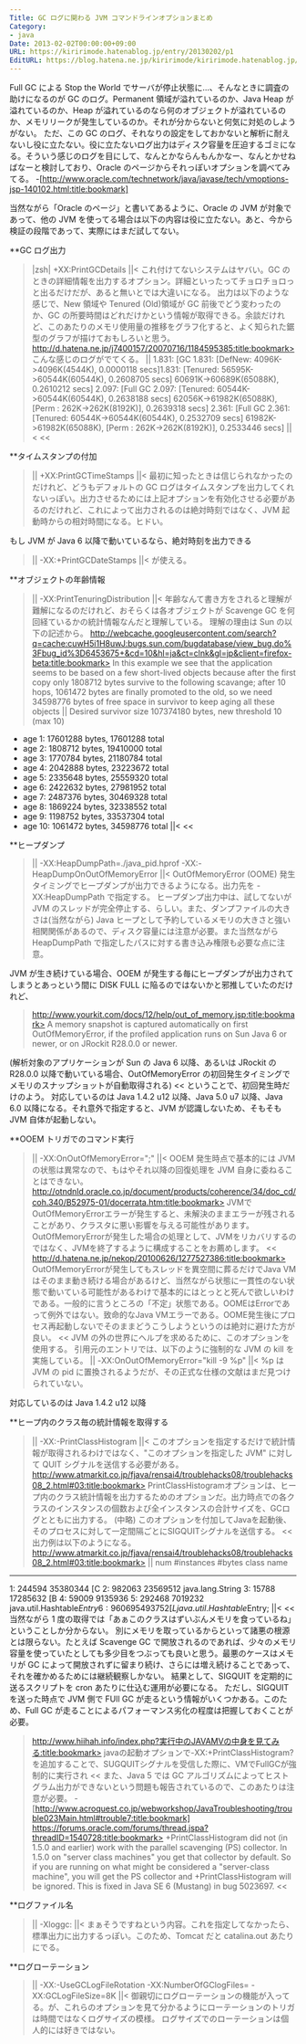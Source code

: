 ```yaml
---
Title: GC ログに関わる JVM コマンドラインオプションまとめ
Category:
- java
Date: 2013-02-02T00:00:00+09:00
URL: https://kiririmode.hatenablog.jp/entry/20130202/p1
EditURL: https://blog.hatena.ne.jp/kiririmode/kiririmode.hatenablog.jp/atom/entry/8454420450078209930
---
```



Full GC による Stop the World でサーバが停止状態に…、そんなときに調査の助けになるのが GC のログ。Permanent 領域が溢れているのか、Java Heap が溢れているのか、Heap が溢れているのなら何のオブジェクトが溢れているのか、メモリリークが発生しているのか。それが分からないと何気に対処のしようがない。
ただ、この GC のログ、それなりの設定をしておかないと解析に耐えないし役に立たない。役に立たないログ出力はディスク容量を圧迫するゴミになる。そういう感じのログを目にして、なんとかならんもんかなー、なんとかせねばなーと検討しており、Oracle のページからそれっぽいオプションを調べてみてる。
-[http://www.oracle.com/technetwork/java/javase/tech/vmoptions-jsp-140102.html:title:bookmark]

当然ながら「Oracle のページ」と書いてあるように、Oracle の JVM が対象であって、他の JVM を使ってる場合は以下の内容は役に立たない。あと、今から検証の段階であって、実際にはまだ試してない。

**GC ログ出力
>|zsh|
+XX:PrintGCDetails
||<
これ付けてないシステムはヤバい。GC のときの詳細情報を出力するオプション。詳細といったってチョロチョロっと出るだけだが、あると無いとでは大違いになる。
出力は以下のような感じで、New 領域や Tenured (Old)領域が GC 前後でどう変わったのか、GC の所要時間はどれだけかという情報が取得できる。余談だけれど、このあたりのメモリ使用量の推移をグラフ化すると、よく知られた鋸型のグラフが描けておもしろいと思う。
>http://d.hatena.ne.jp/j7400157/20070716/1184595385:title:bookmark>
こんな感じのログがでてくる。
>||
1.831: [GC 1.831: [DefNew: 4096K->4096K(4544K), 0.0000118 secs]1.831: [Tenured: 56595K->60544K(60544K), 0.2608705 secs] 60691K->60689K(65088K), 0.2610212 secs]
2.097: [Full GC 2.097: [Tenured: 60544K->60544K(60544K), 0.2638188 secs] 62056K->61982K(65088K), [Perm : 262K->262K(8192K)], 0.2639318 secs]
2.361: [Full GC 2.361: [Tenured: 60544K->60544K(60544K), 0.2532709 secs] 61982K->61982K(65088K), [Perm : 262K->262K(8192K)], 0.2533446 secs]
||<
<<

**タイムスタンプの付加
>||
+XX:PrintGCTimeStamps
||<
最初に知ったときは信じられなかったのだけれど、どうもデフォルトの GC ログはタイムスタンプを出力してくれないっぽい。出力させるためには上記オプションを有効化させる必要があるのだけれど、これによって出力されるのは絶対時刻ではなく、JVM 起動時からの相対時間になる。ヒドい。

もし JVM が Java 6 以降で動いているなら、絶対時刻を出力できる
>||
-XX:+PrintGCDateStamps
||<
が使える。

**オブジェクトの年齢情報
>||
-XX:PrintTenuringDistribution
||<
年齢なんて書き方をされると理解が難解になるのだけれど、おそらくは各オブジェクトが Scavenge GC を何回経ているかの統計情報なんだと理解している。
理解の理由は Sun の以下の記述から。
>http://webcache.googleusercontent.com/search?q=cache:cuwH5i1H8uwJ:bugs.sun.com/bugdatabase/view_bug.do%3Fbug_id%3D6453675+&cd=10&hl=ja&ct=clnk&gl=jp&client=firefox-beta:title:bookmark>
In this example we see that the application seems to be based on a few short-lived objects because after the first copy only 1808712 bytes survive to the following scavange; after 10 hops, 1061472 bytes are finally promoted to the old, so we need 34598776 bytes of free space in survivor to keep aging all these objects
>||
Desired survivor size 107374180 bytes, new threshold 10 (max 10)
- age   1:   17601288 bytes,   17601288 total
- age   2:    1808712 bytes,   19410000 total
- age   3:    1770784 bytes,   21180784 total
- age   4:    2042888 bytes,   23223672 total
- age   5:    2335648 bytes,   25559320 total
- age   6:    2422632 bytes,   27981952 total
- age   7:    2487376 bytes,   30469328 total
- age   8:    1869224 bytes,   32338552 total
- age   9:    1198752 bytes,   33537304 total
- age  10:    1061472 bytes,   34598776 total
||<
<<

**ヒープダンプ
>||
-XX:HeapDumpPath=./java_pid<pid>.hprof -XX:-HeapDumpOnOutOfMemoryError
||<
OutOfMemoryError (OOME) 発生タイミングでヒープダンプが出力できるようになる。出力先を -XX:HeapDumpPath で指定する。
ヒープダンプ出力中は、試してないが JVM のスレッドが完全停止する、らしい。また、ダンプファイルの大きさは(当然ながら) Java ヒープとして予約しているメモリの大きさと強い相関関係があるので、ディスク容量には注意が必要。また当然ながら HeapDumpPath で指定したパスに対する書き込み権限も必要な点に注意。

JVM が生き続けている場合、OOEM が発生する毎にヒープダンプが出力されてしまうとあっという間に DISK FULL に陥るのではないかと邪推していたのだけれど、
>http://www.yourkit.com/docs/12/help/out_of_memory.jsp:title:bookmark>
A memory snapshot is captured automatically on first OutOfMemoryError, if the profiled application runs on Sun Java 6 or newer, or on JRockit R28.0.0 or newer.


(解析対象のアプリケーションが Sun の Java 6 以降、あるいは JRockit の R28.0.0 以降で動いている場合、OutOfMemoryError の初回発生タイミングでメモリのスナップショットが自動取得される)
<<
ということで、初回発生時だけのよう。
対応しているのは Java 1.4.2 u12 以降、Java 5.0 u7 以降、Java 6.0 以降になる。それ意外で指定すると、JVM が認識しないため、そもそも JVM 自体が起動しない。

**OOEM トリガでのコマンド実行
>||
-XX:OnOutOfMemoryError="<cmd args>;<cmd args>"
||<
OOEM 発生時点で基本的には JVM の状態は異常なので、もはやそれ以降の回復処理を JVM 自身に委ねることはできない。
>http://otndnld.oracle.co.jp/document/products/coherence/34/doc_cd/coh.340/B52975-01/docerrata.htm:title:bookmark>
JVMでOutOfMemoryErrorエラーが発生すると、未解決のままエラーが残されることがあり、クラスタに悪い影響を与える可能性があります。OutOfMemoryErrorが発生した場合の処理として、JVMをリカバリするのではなく、JVMを終了するように構成することをお薦めします。
<<
>http://d.hatena.ne.jp/nekop/20100626/1277527386:title:bookmark>
OutOfMemoryErrorが発生してもスレッドを異空間に葬るだけでJava VMはそのまま動き続ける場合があるけど、当然ながら状態に一貫性のない状態で動いている可能性があるわけで基本的にはとっとと死んで欲しいわけである。一般的に言うところの「不定」状態である。OOMEはErrorであって例外ではない。致命的なJava VMエラーである。OOME発生後にプロセス再起動しないでそのままどうこうしようというのは絶対に避けた方が良い。
<<
JVM の外の世界にヘルプを求めるために、このオプションを使用する。
引用元のエントリでは、以下のように強制的な JVM の kill を実施している。
>||
-XX:OnOutOfMemoryError="kill -9 %p"
||<
%p は JVM の pid に置換されるようだが、その正式な仕様の文献はまだ見つけられていない。

対応しているのは Java 1.4.2 u12 以降

**ヒープ内のクラス毎の統計情報を取得する
>||
-XX:-PrintClassHistogram
||<
このオプションを指定するだけで統計情報が取得されるわけではなく、"このオプションを指定した JVM" に対して QUIT シグナルを送信する必要がある。
>http://www.atmarkit.co.jp/fjava/rensai4/troublehacks08/troublehacks08_2.html#03:title:bookmark>
PrintClassHistogramオプションは、ヒープ内のクラス統計情報を出力するためのオプションだ。出力時点での各クラスのインスタンスの個数および全インスタンスの合計サイズを、GCログとともに出力する。
(中略)
このオプションを付加してJavaを起動後、そのプロセスに対して一定間隔ごとにSIGQUITシグナルを送信する。
<<
出力例は以下のようになる。
>http://www.atmarkit.co.jp/fjava/rensai4/troublehacks08/troublehacks08_2.html#03:title:bookmark>
>||
num #instances #bytes class name
--------------------------------------
1: 244594 35380344 [C
2: 982063 23569512 java.lang.String
3: 15788 17285632 [B
4: 59009 9135936 <methodKlass>
5: 292468 7019232 java.util.Hashtable$Entry
6: 96069 5493752 [Ljava.util.Hashtable$Entry;
||<
<<
当然ながら 1 度の取得では「あぁこのクラスはずいぶんメモリを食っているね」ということしか分からない。
別にメモリを取っているからといって諸悪の根源とは限らない。たとえば Scavenge GC で開放されるのであれば、少々のメモリ容量を使っていたとしても多少目をつぶっても良いと思う。最悪のケースはメモリが GC によって開放されずに留まり続け、さらには増え続けることであって、それを確かめるためには継続観察しかない。
結果として、SIGQUIT を定期的に送るスクリプトを cron あたりに仕込む運用が必要になる。
ただし、SIGQUIT を送った時点で JVM 側で FUll GC が走るという情報がいくつかある。このため、Full GC が走ることによるパフォーマンス劣化の程度は把握しておくことが必要。
>http://www.hiihah.info/index.php?実行中のJAVAMVの中身を見てみる:title:bookmark>
javaの起動オプションで-XX:+PrintClassHistogram?を追加することで、SUGQUITシグナルを受信した際に、VMでFullGCが強制的に実行され
<<
また、Java 5 では GC アルゴリズムによってヒストグラム出力ができないという問題も報告されているので、このあたりは注意が必要。
-[http://www.acroquest.co.jp/webworkshop/JavaTroubleshooting/trouble023Main.html#trouble7:title:bookmark]
>https://forums.oracle.com/forums/thread.jspa?threadID=1540728:title:bookmark>
+PrintClassHistogram did not (in 1.5.0 and earlier) work with the parallel scavenging (PS) collector. In 1.5.0 on "server class machines" you get that collector by default. So if you are running on what might be considered a "server-class machine", you will get the PS collector and +PrintClassHistogram will be ignored. This is fixed in Java SE 6 (Mustang) in bug 5023697.
<<

**ログファイル名
>||
-Xloggc:<filename>
||<
まぁそうですねという内容。これを指定してなかったら、標準出力に出力するっぽい。このため、Tomcat だと catalina.out あたりにでる。

**ログローテーション
>||
-XX:-UseGCLogFileRotation -XX:NumberOfGClogFiles=<n> -XX:GCLogFileSize=8K
||<
御親切にログローテーションの機能が入ってる。が、これらのオプションを見て分かるようにローテーションのトリガは時間ではなくログサイズの模様。
ログサイズでのローテーションは個人的には好きではない。
